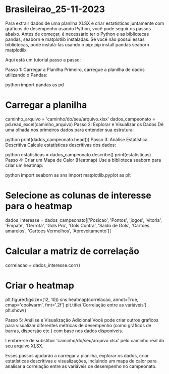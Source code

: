 # Brasileirao_25-11-2023

Para extrair dados de uma planilha XLSX e criar estatísticas juntamente com gráficos de desempenho usando Python, você pode seguir os passos abaixo. Antes de começar, é necessário ter o Python e as bibliotecas pandas, seaborn e matplotlib instaladas. Se você não possui essas bibliotecas, pode instalá-las usando o pip:
pip install pandas seaborn matplotlib

Aqui está um tutorial passo a passo:

Passo 1: Carregar a Planilha
Primeiro, carregue a planilha de dados utilizando o Pandas:

python
import pandas as pd

# Carregar a planilha
caminho_arquivo = 'caminho/do/seu/arquivo.xlsx'
dados_campeonato = pd.read_excel(caminho_arquivo)
Passo 2: Explorar e Visualizar os Dados
Dê uma olhada nos primeiros dados para entender sua estrutura:

python
print(dados_campeonato.head())
Passo 3: Análise Estatística Descritiva
Calcule estatísticas descritivas dos dados:

python
estatisticas = dados_campeonato.describe()
print(estatisticas)
Passo 4: Criar um Mapa de Calor (Heatmap)
Use a biblioteca seaborn para criar um heatmap:

python
import seaborn as sns
import matplotlib.pyplot as plt

# Selecione as colunas de interesse para o heatmap
dados_interesse = dados_campeonato[['Posicao', 'Pontos', 'jogos', 'vitoria', 'Empate', 'Derrota',
                                   'Gols Pro', 'Gols Contra', 'Saldo de Gols', 'Cartoes amarelos',
                                   'Cartoes Vermelhos', 'Aproveitamento']]

# Calcular a matriz de correlação
correlacao = dados_interesse.corr()

# Criar o heatmap
plt.figure(figsize=(12, 10))
sns.heatmap(correlacao, annot=True, cmap='coolwarm', fmt='.2f')
plt.title('Correlação entre as variáveis')
plt.show()

Passo 5: Análise e Visualização Adicional
Você pode criar outros gráficos para visualizar diferentes métricas de desempenho (como gráficos de barras, dispersão etc.) com base nos dados disponíveis.

Lembre-se de substituir 'caminho/do/seu/arquivo.xlsx' pelo caminho real do seu arquivo XLSX.

Esses passos ajudarão a carregar a planilha, explorar os dados, criar estatísticas descritivas e visualizações, incluindo um mapa de calor para analisar a correlação entre as variáveis de desempenho no campeonato.




